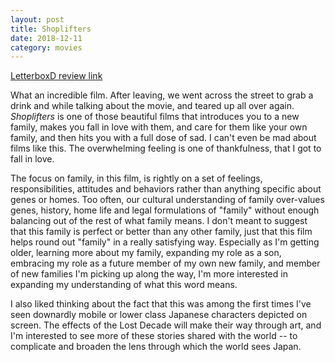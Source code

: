 ```yaml
---
layout: post
title: Shoplifters
date: 2018-12-11
category: movies
---
```

 
[LetterboxD review link](https://letterboxd.com/samarthbhaskar/film/shoplifters/)

What an incredible film. After leaving, we went across the street to grab a drink and while talking about the movie, and teared up all over again. <em>Shoplifters</em> is one of those beautiful films that introduces you to a new family, makes you fall in love with them, and care for them like your own family, and then hits you with a full dose of sad. I can't even be mad about films like this. The overwhelming feeling is one of thankfulness, that I got to fall in love.  

The focus on family, in this film, is rightly on a set of feelings, responsibilities, attitudes and behaviors rather than anything specific about genes or homes. Too often, our cultural understanding of family over-values genes, history, home life and legal formulations of "family" without enough balancing out of the rest of what family means. I don't meant to suggest that this family is perfect or better than any other family, just that this film helps round out "family" in a really satisfying way. Especially as I'm getting older, learning more about my family, expanding my role as a son, embracing my role as a future member of my own new family, and member of new families I'm picking up along the way, I'm more interested in expanding my understanding of what this word means. 

I also liked thinking about the fact that this was among the first times I've seen downardly mobile or lower class Japanese characters depicted on screen. The effects of the Lost Decade will make their way through art, and I'm interested to see more of these stories shared with the world -- to complicate and broaden the lens through which the world sees Japan. 